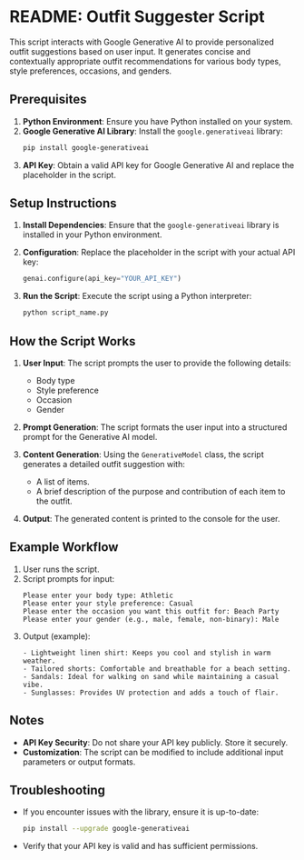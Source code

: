 # README: Outfit Suggester Script

This script interacts with Google Generative AI to provide personalized outfit suggestions based on user input. It generates concise and contextually appropriate outfit recommendations for various body types, style preferences, occasions, and genders.

## Prerequisites

1. **Python Environment**: Ensure you have Python installed on your system.
2. **Google Generative AI Library**: Install the `google.generativeai` library:
   ```bash
   pip install google-generativeai
   ```
3. **API Key**: Obtain a valid API key for Google Generative AI and replace the placeholder in the script.

## Setup Instructions

1. **Install Dependencies**:
   Ensure that the `google-generativeai` library is installed in your Python environment.

2. **Configuration**:
   Replace the placeholder in the script with your actual API key:
   ```python
   genai.configure(api_key="YOUR_API_KEY")
   ```

3. **Run the Script**:
   Execute the script using a Python interpreter:
   ```bash
   python script_name.py
   ```

## How the Script Works

1. **User Input**:
   The script prompts the user to provide the following details:
   - Body type
   - Style preference
   - Occasion
   - Gender

2. **Prompt Generation**:
   The script formats the user input into a structured prompt for the Generative AI model.

3. **Content Generation**:
   Using the `GenerativeModel` class, the script generates a detailed outfit suggestion with:
   - A list of items.
   - A brief description of the purpose and contribution of each item to the outfit.

4. **Output**:
   The generated content is printed to the console for the user.

## Example Workflow

1. User runs the script.
2. Script prompts for input:
   ```
   Please enter your body type: Athletic
   Please enter your style preference: Casual
   Please enter the occasion you want this outfit for: Beach Party
   Please enter your gender (e.g., male, female, non-binary): Male
   ```
3. Output (example):
   ```
   - Lightweight linen shirt: Keeps you cool and stylish in warm weather.
   - Tailored shorts: Comfortable and breathable for a beach setting.
   - Sandals: Ideal for walking on sand while maintaining a casual vibe.
   - Sunglasses: Provides UV protection and adds a touch of flair.
   ```

## Notes

- **API Key Security**: Do not share your API key publicly. Store it securely.
- **Customization**: The script can be modified to include additional input parameters or output formats.

## Troubleshooting

- If you encounter issues with the library, ensure it is up-to-date:
  ```bash
  pip install --upgrade google-generativeai
  ```
- Verify that your API key is valid and has sufficient permissions.



